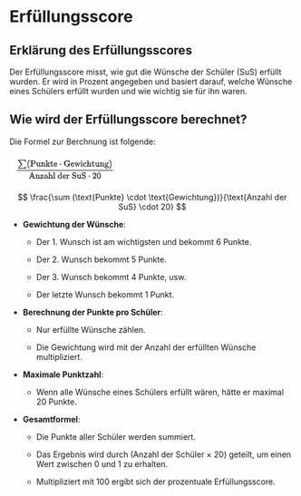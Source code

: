 # Erfüllungsscore

## Erklärung des Erfüllungsscores
Der Erfüllungsscore misst, wie gut die Wünsche der Schüler (SuS) erfüllt wurden. Er wird in Prozent angegeben und basiert darauf, welche Wünsche eines Schülers erfüllt wurden und wie wichtig sie für ihn waren.


## **Wie wird der Erfüllungsscore berechnet?**
Die Formel zur Berchnung ist folgende:

![Berechnungsformel](src/Doku/userInfo/bilder/mathematischeFormel.jpg)
$$
\frac{\sum (\text{Punkte} \cdot \text{Gewichtung})}{\text{Anzahl der SuS} \cdot 20}
$$

- **Gewichtung der Wünsche**:

    - Der 1. Wunsch ist am wichtigsten und bekommt 6 Punkte.

    - Der 2. Wunsch bekommt 5 Punkte.

    - Der 3. Wunsch bekommt 4 Punkte, usw.

    - Der letzte Wunsch bekommt 1 Punkt.


- **Berechnung der Punkte pro Schüler**:

    - Nur erfüllte Wünsche zählen.

    - Die Gewichtung wird mit der Anzahl der erfüllten Wünsche multipliziert.

- **Maximale Punktzahl**:

    - Wenn alle Wünsche eines Schülers erfüllt wären, hätte er maximal 20 Punkte.

- **Gesamtformel**:

    - Die Punkte aller Schüler werden summiert.

    - Das Ergebnis wird durch (Anzahl der Schüler × 20) geteilt, um einen Wert zwischen 0 und 1 zu erhalten.

    - Multipliziert mit 100 ergibt sich der prozentuale Erfüllungsscore.